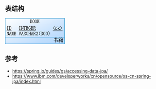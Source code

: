## 表结构

![Table](simple.png "表结构")

## 参考

* https://spring.io/guides/gs/accessing-data-jpa/
* https://www.ibm.com/developerworks/cn/opensource/os-cn-spring-jpa/index.html